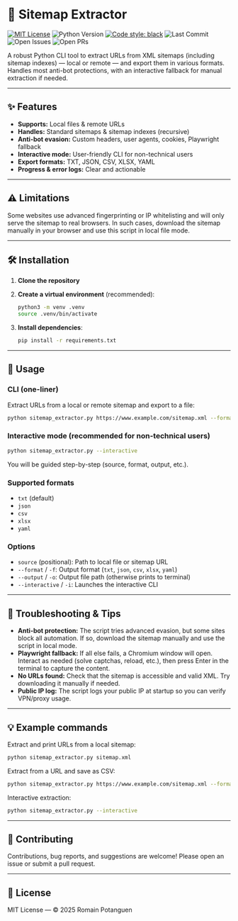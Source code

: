 # 🚀 Sitemap Extractor

[![MIT License](https://img.shields.io/badge/license-MIT-blue.svg)](LICENSE) ![Python Version](https://img.shields.io/badge/python-3.8%2B-blue) [![Code style: black](https://img.shields.io/badge/code%20style-black-000000.svg)](https://github.com/psf/black) ![Last Commit](https://img.shields.io/github/last-commit/Romain-Portanguen/sitemap_extractor?color=blue&label=last%20commit) ![Open Issues](https://img.shields.io/github/issues/Romain-Portanguen/sitemap_extractor?color=blue&label=issues) ![Open PRs](https://img.shields.io/github/issues-pr/Romain-Portanguen/sitemap_extractor?color=blue&label=PRs)

A robust Python CLI tool to extract URLs from XML sitemaps (including sitemap indexes) — local or remote — and export them in various formats. Handles most anti-bot protections, with an interactive fallback for manual extraction if needed.

---

## ✨ Features

- **Supports:** Local files & remote URLs
- **Handles:** Standard sitemaps & sitemap indexes (recursive)
- **Anti-bot evasion:** Custom headers, user agents, cookies, Playwright fallback
- **Interactive mode:** User-friendly CLI for non-technical users
- **Export formats:** TXT, JSON, CSV, XLSX, YAML
- **Progress & error logs:** Clear and actionable

---

## ⚠️ Limitations

Some websites use advanced fingerprinting or IP whitelisting and will only serve the sitemap to real browsers. In such cases, download the sitemap manually in your browser and use this script in local file mode.

---

## 🛠️ Installation

1. **Clone the repository**
2. **Create a virtual environment** (recommended):

   ```bash
   python3 -m venv .venv
   source .venv/bin/activate
   ```

3. **Install dependencies**:

   ```bash
   pip install -r requirements.txt
   ```

---

## 🚦 Usage

### CLI (one-liner)

Extract URLs from a local or remote sitemap and export to a file:

```bash
python sitemap_extractor.py https://www.example.com/sitemap.xml --format json --output urls.json
```

### Interactive mode (recommended for non-technical users)

```bash
python sitemap_extractor.py --interactive
```

You will be guided step-by-step (source, format, output, etc.).

### Supported formats

- `txt` (default)
- `json`
- `csv`
- `xlsx`
- `yaml`

### Options

- `source` (positional): Path to local file or sitemap URL
- `--format` / `-f`: Output format (`txt`, `json`, `csv`, `xlsx`, `yaml`)
- `--output` / `-o`: Output file path (otherwise prints to terminal)
- `--interactive` / `-i`: Launches the interactive CLI

---

## 🧩 Troubleshooting & Tips

- **Anti-bot protection:** The script tries advanced evasion, but some sites block all automation. If so, download the sitemap manually and use the script in local mode.
- **Playwright fallback:** If all else fails, a Chromium window will open. Interact as needed (solve captchas, reload, etc.), then press Enter in the terminal to capture the content.
- **No URLs found:** Check that the sitemap is accessible and valid XML. Try downloading it manually if needed.
- **Public IP log:** The script logs your public IP at startup so you can verify VPN/proxy usage.

---

## 💡 Example commands

Extract and print URLs from a local sitemap:

```bash
python sitemap_extractor.py sitemap.xml
```

Extract from a URL and save as CSV:

```bash
python sitemap_extractor.py https://www.example.com/sitemap.xml --format csv --output urls.csv
```

Interactive extraction:

```bash
python sitemap_extractor.py --interactive
```

---

## 🤝 Contributing

Contributions, bug reports, and suggestions are welcome! Please open an issue or submit a pull request.

---

## 📄 License

MIT License — © 2025 Romain Potanguen
